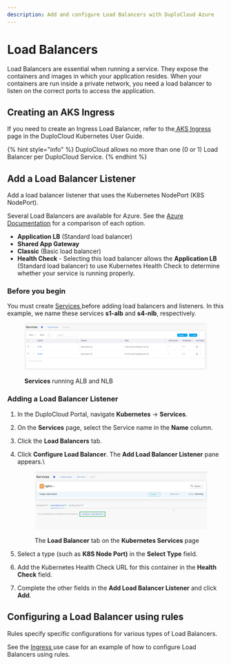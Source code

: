 ```yaml
---
description: Add and configure Load Balancers with DuploCloud Azure
---
```


# Load Balancers

Load Balancers are essential when running a service. They expose the containers and images in which your application resides. When your containers are run inside a private network, you need a load balancer to listen on the correct ports to access the application.

## Creating an AKS Ingress

If you need to create an Ingress Load Balancer, refer to the[ AKS Ingress](../../kubernetes-overview/ingress-loadbalancer/aks-ingress.md) page in the DuploCloud Kubernetes User Guide.&#x20;

{% hint style="info" %}
DuploCloud allows no more than one (0 or 1) Load Balancer per DuploCloud Service.
{% endhint %}

## Add a Load Balancer Listener&#x20;

Add a load balancer listener that uses the Kubernetes NodePort (K8S NodePort).

Several Load Balancers are available for Azure. See the [Azure Documentation](https://learn.microsoft.com/en-us/azure/load-balancer/skus) for a comparison of each option.

* **Application LB** (Standard load balancer)
* **Shared App Gateway**
* **Classic** (Basic load balancer)
* **Health Check** - Selecting this load balancer allows the **Application LB** (Standard load balancer) to use Kubernetes Health Check to determine whether your service is running properly.

### Before you begin

You must create [Services ](containers-and-services/#adding-a-duplocloud-service)before adding load balancers and listeners. In this example, we name these services **s1-alb** and **s4-nlb**, respectively.&#x20;

<figure><img src="../../.gitbook/assets/replacement services.png" alt=""><figcaption><p><strong>Services</strong> running ALB and NLB</p></figcaption></figure>

### Adding a Load Balancer Listener

1. In the DuploCloud Portal, navigate **Kubernetes** -> **Services**.
2. On the **Services** page, select the Service name in the **Name** column.
3. Click the **Load Balancers** tab.
4.  Click **Configure Load Balancer**. The **Add Load Balancer Listener** pane appears.\


    <figure><img src="../../.gitbook/assets/replace conifgure LB.png" alt=""><figcaption><p>The <strong>Load Balancer</strong> tab on the <strong>Kubernetes Services</strong> page</p></figcaption></figure>
5. Select a type (such as **K8S Node Port)** in the **Select Type** field.&#x20;
6. Add the Kubernetes Health Check URL for this container in the **Health Check** field.&#x20;
7. Complete the other fields in the **Add Load Balancer Listener** and click **Add**.

## Configuring a Load Balancer using rules

Rules specify specific configurations for various types of Load Balancers.

See the [Ingress ](../../kubernetes-overview/ingress-loadbalancer/aks-ingress.md)use case for an example of how to configure Load Balancers using rules.&#x20;
